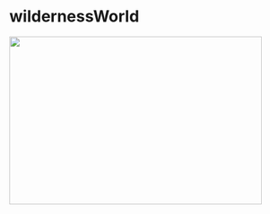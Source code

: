 # wildernessWorld

<img 
    src='https://cdn.weipaitang.com/static/20190929d49bafc0-ab25-4bad-8331-36b5f7e0f5e9-W912H593' 
    width='450px'
    height='300px'
/>